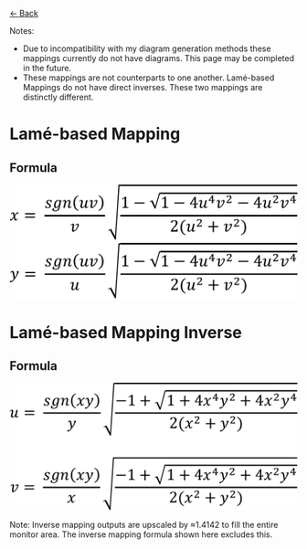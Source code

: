 [<- Back](../mappings_index.md)

Notes: 
- Due to incompatibility with my diagram generation methods these mappings currently do not have diagrams. This page may be completed in the future.
- These mappings are not counterparts to one another. Lamé-based Mappings do not have direct inverses. These two mappings are distinctly different.

# Lamé-based Mapping

## Formula
![](./images/formulas/3_squircular_mapping_formula.png)




# Lamé-based Mapping Inverse

## Formula
![](./images/formulas/3_squircular_mapping_inverse_formula.png)

Note: Inverse mapping outputs are upscaled by ≈1.4142 to fill the entire monitor area. The inverse mapping formula shown here excludes this.